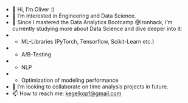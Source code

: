 - 👋 Hi, I’m Oliver :)
- 👀 I’m interested in Engineering and Data Science.
- 🌱 Since I mastered the Data Analytics Bootcamp @Ironhack, I’m currently studying more about Data Science and dive deeper into it:
-   * ML-Libraries (PyTorch, Tensorflow, Scikit-Learn etc.)
-   * A/B-Testing
-   * NLP
-   * Optimization of modeling performance
- 💞️ I’m looking to collaborate on time analysis projects in future. 
- 📫 How to reach me: kegelkopf@gmail.com

<!---
powerflo-data/powerflo-data is a ✨ special ✨ repository because its `README.md` (this file) appears on your GitHub profile.
You can click the Preview link to take a look at your changes.
--->
